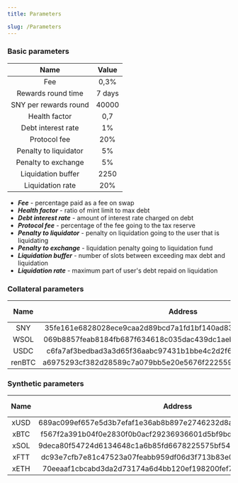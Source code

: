 ```yaml
---
title: Parameters

slug: /Parameters
---
```


### Basic parameters

|         Name          | Value  |
| :-------------------: | :----: |
|          Fee          |  0,3%  |
|  Rewards round time   | 7 days |
| SNY per rewards round | 40000  |
|     Health factor     |  0,7   |
|  Debt interest rate   |   1%   |
|     Protocol fee      |  20%   |
| Penalty to liquidator |   5%   |
|  Penalty to exchange  |   5%   |
|  Liquidation buffer   |  2250  |
|   Liquidation rate    |  20%   |

- **_Fee_** - percentage paid as a fee on swap
- **_Health factor_** - ratio of mint limit to max debt
- **_Debt interest rate_** - amount of interest rate charged on debt
- **_Protocol fee_** - percentage of the fee going to the tax reserve
- **_Penalty to liquidator_** - penalty on liquidation going to the user that is liquidating
- **_Penalty to exchange_** - liquidation penalty going to liquidation fund
- **_Liquidation buffer_** - number of slots between exceeding max debt and liquidation
- **_Liquidation rate_** - maximum part of user's debt repaid on liquidation

### Collateral parameters

|  Name  |                             Address                              | Ratio | Maximum deposit |
| :----: | :--------------------------------------------------------------: | :---: | :-------------: |
|  SNY   | 35fe161e6828028ece9caa2d89bcd7a1fd1bf140ad838d0c17d7b57c9b1aa238 |  30%  |    unlimited    |
|  WSOL  | 069b8857feab8184fb687f634618c035dac439dc1aeb3b5598a0f00000000001 |  30%  |     100000      |
|  USDC  | c6fa7af3bedbad3a3d65f36aabc97431b1bbe4c2d2f6e0e47ca60203452f5d61 |  30%  |    10000000     |
| renBTC | a6975293cf382d28589c7a079bb5e20e5676f222559bd0473e0ac011fc54e380 |  30%  |       100       |

### Synthetic parameters

| Name |                             Address                              | Maximum supply |
| :--: | :--------------------------------------------------------------: | :------------: |
| xUSD | 689ac099ef657e5d3b7efaf1e36ab8b897e2746232d8a9261b3e49b35c1dead4 |   unlimited    |
| xBTC | f567f2a391b04f0e2830f0b0acf29236936601d5bf9bdab6395941069cd2fe94 |      100       |
| xSOL | 9deca80f54724d6134648c1a6b85fd6678225575bf54ec18e05635a4ef09a525 |     10000      |
| xFTT | dc93e7cfb7e81c47523a07feabb959df06d3f713b83e0908f4b6aacb0dc7b4ca |     10000      |
| xETH | 70eeaaf1cbcabd3da2d73174a6d4bb120ef198200fef79394fc0d3a1dceed3f0 |     10000      |
